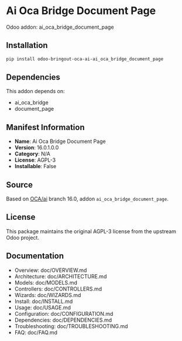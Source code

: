 # Ai Oca Bridge Document Page

Odoo addon: ai_oca_bridge_document_page

## Installation

```bash
pip install odoo-bringout-oca-ai-ai_oca_bridge_document_page
```

## Dependencies

This addon depends on:
- ai_oca_bridge
- document_page

## Manifest Information

- **Name**: Ai Oca Bridge Document Page
- **Version**: 16.0.1.0.0
- **Category**: N/A
- **License**: AGPL-3
- **Installable**: False

## Source

Based on [OCA/ai](https://github.com/OCA/ai) branch 16.0, addon `ai_oca_bridge_document_page`.

## License

This package maintains the original AGPL-3 license from the upstream Odoo project.

## Documentation

- Overview: doc/OVERVIEW.md
- Architecture: doc/ARCHITECTURE.md
- Models: doc/MODELS.md
- Controllers: doc/CONTROLLERS.md
- Wizards: doc/WIZARDS.md
- Install: doc/INSTALL.md
- Usage: doc/USAGE.md
- Configuration: doc/CONFIGURATION.md
- Dependencies: doc/DEPENDENCIES.md
- Troubleshooting: doc/TROUBLESHOOTING.md
- FAQ: doc/FAQ.md
